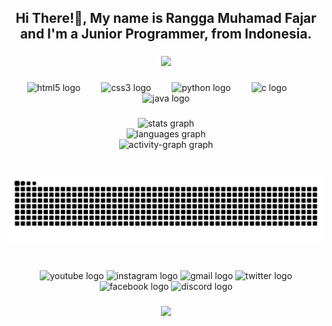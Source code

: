 <h2 align="center">Hi There!👋,  My name is Rangga Muhamad Fajar and I'm a Junior Programmer, from Indonesia.</h2>

###

<div align="center">
  <img height="300" src="https://i.pinimg.com/originals/10/28/f9/1028f99fd8f021b7b30e6e1899a88b29.gif"  />
</div>

###

<div align="center">
  <img src="https://cdn.jsdelivr.net/gh/devicons/devicon/icons/html5/html5-original.svg" height="90" alt="html5 logo"  />
  <img width="25" />
  <img src="https://cdn.jsdelivr.net/gh/devicons/devicon/icons/css3/css3-original.svg" height="90" alt="css3 logo"  />
  <img width="25" />
  <img src="https://cdn.jsdelivr.net/gh/devicons/devicon/icons/python/python-original.svg" height="90" alt="python logo"  />
  <img width="25" />
  <img src="https://cdn.jsdelivr.net/gh/devicons/devicon/icons/c/c-original.svg" height="90" alt="c logo"  />
  <img width="25" />
  <img src="https://cdn.jsdelivr.net/gh/devicons/devicon/icons/java/java-original.svg" height="90" alt="java logo"  />
</div>

###

<div align="center">
  <img src="https://github-readme-stats.vercel.app/api?username=ZEFRAZ&hide_title=false&hide_rank=false&show_icons=true&include_all_commits=true&count_private=true&disable_animations=false&theme=radical&locale=en&hide_border=true" height="170" alt="stats graph" /> <br>
  <img src="https://github-readme-stats.vercel.app/api/top-langs?username=ZEFRAZ&locale=en&hide_title=false&layout=compact&card_width=320&langs_count=5&theme=radical&hide_border=true" height="210" alt="languages graph" /> <br>
  <img src="https://github-readme-activity-graph.vercel.app/graph?username=ZEFRAZ&theme=redical&radius=16&area=false&hide_border=true" height="200" alt="activity-graph graph"  />
</div>

###

<br clear="both">

<img src="https://raw.githubusercontent.com/ZEFRAZ/ZEFRAZ/output/snake.svg" alt="Snake animation" />

###

<br clear="both">

<div align="center">
  <img src="https://img.shields.io/static/v1?message=Youtube&logo=youtube&label=&color=FF0000&logoColor=white&labelColor=&style=for-the-badge" height="35" alt="youtube logo"  />
  <img src="https://img.shields.io/static/v1?message=Instagram&logo=instagram&label=&color=E4405F&logoColor=white&labelColor=&style=for-the-badge" height="35" alt="instagram logo"  />
  <img src="https://img.shields.io/static/v1?message=Gmail&logo=gmail&label=&color=D14836&logoColor=white&labelColor=&style=for-the-badge" height="35" alt="gmail logo"  />
  <img src="https://img.shields.io/static/v1?message=Twitter&logo=twitter&label=&color=1DA1F2&logoColor=white&labelColor=&style=for-the-badge" height="35" alt="twitter logo"  />
  <img src="https://img.shields.io/static/v1?message=Facebook&logo=facebook&label=&color=1877F2&logoColor=white&labelColor=&style=for-the-badge" height="35" alt="facebook logo"  />
  <img src="https://img.shields.io/static/v1?message=Discord&logo=discord&label=&color=7289DA&logoColor=white&labelColor=&style=for-the-badge" height="35" alt="discord logo"  />
</div>

###

<div align="center">
  <img src="https://profile-counter.glitch.me/ZEFRAZ/count.svg?"  />
</div>

###
